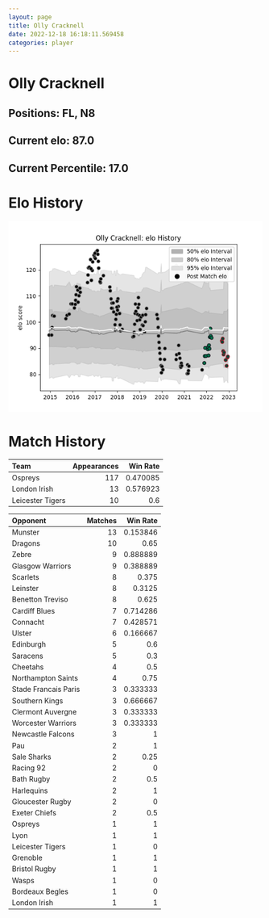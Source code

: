 ```yaml
---  
layout: page  
title: Olly Cracknell  
date: 2022-12-18 16:18:11.569458  
categories: player  
---
```

# Olly Cracknell

## Positions: FL, N8

## Current elo: 87.0

## Current Percentile: 17.0

# Elo History


![elo history](history_OllyCracknell.png)
# Match History


| Team             |   Appearances |   Win Rate |
|:-----------------|--------------:|-----------:|
| Ospreys          |           117 |   0.470085 |
| London Irish     |            13 |   0.576923 |
| Leicester Tigers |            10 |   0.6      |

| Opponent             |   Matches |   Win Rate |
|:---------------------|----------:|-----------:|
| Munster              |        13 |   0.153846 |
| Dragons              |        10 |   0.65     |
| Zebre                |         9 |   0.888889 |
| Glasgow Warriors     |         9 |   0.388889 |
| Scarlets             |         8 |   0.375    |
| Leinster             |         8 |   0.3125   |
| Benetton Treviso     |         8 |   0.625    |
| Cardiff Blues        |         7 |   0.714286 |
| Connacht             |         7 |   0.428571 |
| Ulster               |         6 |   0.166667 |
| Edinburgh            |         5 |   0.6      |
| Saracens             |         5 |   0.3      |
| Cheetahs             |         4 |   0.5      |
| Northampton Saints   |         4 |   0.75     |
| Stade Francais Paris |         3 |   0.333333 |
| Southern Kings       |         3 |   0.666667 |
| Clermont Auvergne    |         3 |   0.333333 |
| Worcester Warriors   |         3 |   0.333333 |
| Newcastle Falcons    |         3 |   1        |
| Pau                  |         2 |   1        |
| Sale Sharks          |         2 |   0.25     |
| Racing 92            |         2 |   0        |
| Bath Rugby           |         2 |   0.5      |
| Harlequins           |         2 |   1        |
| Gloucester Rugby     |         2 |   0        |
| Exeter Chiefs        |         2 |   0.5      |
| Ospreys              |         1 |   1        |
| Lyon                 |         1 |   1        |
| Leicester Tigers     |         1 |   0        |
| Grenoble             |         1 |   1        |
| Bristol Rugby        |         1 |   1        |
| Wasps                |         1 |   0        |
| Bordeaux Begles      |         1 |   0        |
| London Irish         |         1 |   1        |